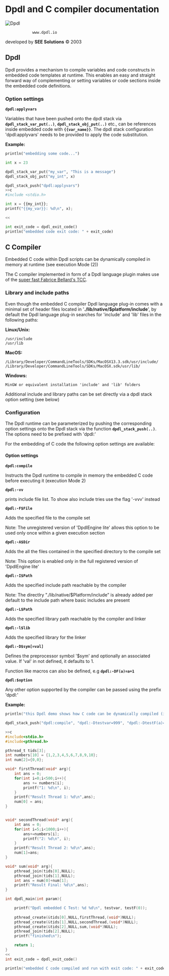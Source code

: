# Dpdl and C compiler documentation

![Dpdl](https://www.dpdl.io/images/dpdl-io.png)

				www.dpdl.io

developed by
**SEE Solutions**
&copy; 2003 

## Dpdl

Dpdl provides a mechanism to compile variables and code constructs in embedded code templates at runtime. This enables an easy and straight forward way of complementing or setting  variables or code sections inside the embedded code definitions.

### Option settings

**`dpdl:applyvars`**

Variables that have been pushed onto the dpdl stack via **`dpdl_stack_var_put(..)`**, **`dpdl_stack_obj_put(..)`** etc., can be references inside embedded code with **`{{var_name}}`**. The dpdl stack configuration 'dpdl:applyvars' needs to be provided to apply the code substitution.

**Example:**

```python
println("embedding some code...")

int x = 23

dpdl_stack_var_put("my_var", "This is a message")
dpdl_stack_obj_put("my_int", x)

dpdl_stack_push("dpdl:applyvars")
>>c
#include <stdio.h>

int x = {{my_int}};
printf("{{my_var}}: %d\n", x);

<<

int exit_code = dpdl_exit_code()
println("embedded code exit code: " + exit_code)
```

## C Compiler

Embedded C code within Dpdl scripts can be dynamically compiled in memory at runtime (see execution Mode (2))

The C compiler implemented in form of a Dpdl language plugin makes use of the <ins>super fast Fabrice Bellard's TCC</ins>.


### Library and include paths

Even though the embedded C compiler Dpdl language plug-in comes with a minimal set of header files located in '**./lib/native/$platform/include**',
by default the Dpdl language plug-in searches for 'include' and 'lib' files in the following paths:

**Linux/Unix:**

```
/usr/include
/usr/lib
```

**MacOS:**

```
/Library/Developer/CommandLineTools/SDKs/MacOSX13.3.sdk/usr/include/
/Library/Developer/CommandLineTools/SDKs/MacOSX.sdk/usr/lib/
```

**Windows:**

```
MinGW or equivalent installation 'include' and 'lib' folders
```

Additional include and library paths can be set directly via a dpdl stack option setting (see below)


### Configuration

The Dpdl runtime can be parameterized by pushing the corresponding option settings onto the Dpdl stack via the 
function **`dpdl_stack_push(..)`**. The options need to be prefixed with 'dpdl:'


For the embedding of C code the following option settings are available:


#### Option settings

**`dpdl:compile`**

Instructs the Dpdl runtime to compile in memory the embedded C code before executing it (execution Mode 2)

**`dpdl:-vv`**

prints include file list. To show also include tries use the flag '-vvv' instead

**`dpdl:-F$File`**

Adds the specified file to the compile set

Note: The unregistered version of 'DpdlEngine lite' allows this option to be used only once within a given execution section

**`dpdl:-A$Dir`**

Adds the all the files contained in the specified directory to the compile set

Note: This option is enabled only in the full registered version of 'DpdlEngine lite'

**`dpdl:-I$Path`**

Adds the specified include path reachable by the compiler

Note: The directlry "./lib/native/$Platform/include" is already added per default to the include path where basic includes are present

**`dpdl:-L$Path`**

Adds the specified library path reachable by the compiler and linker

**`dpdl:-l$lib`**

Adds the specified library for the linker

**`dpdl:-D$sym[=val]`**

Defines the preprocessor symbol '$sym' and optionally an associated value. If 'val' in not defined, it defaults to 1.

Function like macros can also be defined, e.g **`dpdl:-DF(a)=a+1`**

**`dpdl:$option`**

Any other option supported by the compiler can be passed using the prefix 'dpdl:'


**Example:**

```c
println("this Dpdl demo shows how C code can be dynamically compiled (in memory at runtime) within Dpdl")

dpdl_stack_push("dpdl:compile", "dpdl:-Dtestvar=999", "dpdl:-DtestF(a)=a+23", "dpdl:-I./DpdlLibs/C", "dpdl:-I/Library/Developer/CommandLineTools/SDKs/MacOSX13.3.sdk/usr/include", "dpdl:-L/Library/Developer/CommandLineTools/SDKs/MacOSX13.3.sdk/usr/lib")

>>c
#include<stdio.h>
#include<pthread.h>

pthread_t tids[3];
int numbers[10] = {1,2,3,4,5,6,7,8,9,10};
int num[2]={0,0};

void* firstThread(void* arg){
	int ans = 0;
	for(int i=0;i<500;i++){
		ans += numbers[i];
		printf("1: %d\n", i);
	}
	printf("Result Thread 1: %d\n",ans);
	num[0] = ans;
}


void* secondThread(void* arg){
	int ans = 0;
	for(int i=5;i<1000;i++){
		ans+=numbers[i];
		printf("2: %d\n", i);
	}
	printf("Result Thread 2: %d\n",ans);
	num[1]=ans;
}

void* sum(void* arg){
	pthread_join(tids[0],NULL);
	pthread_join(tids[1],NULL);
	int ans = num[0]+num[1];
	printf("Result Final: %d\n",ans);
}

int dpdl_main(int param){

	printf("Dpdl embedded C Test: %d %d\n", testvar, testF(0));
	
	pthread_create(&tids[0],NULL,firstThread,(void*)NULL);
	pthread_create(&tids[1],NULL,secondThread,(void*)NULL);
	pthread_create(&tids[2],NULL,sum,(void*)NULL);
	pthread_join(tids[2],NULL);
	printf("finished\n");

	return 1;
}
<<
int exit_code = dpdl_exit_code()

println("embedded C code compiled and run with exit code: " + exit_code)
```



